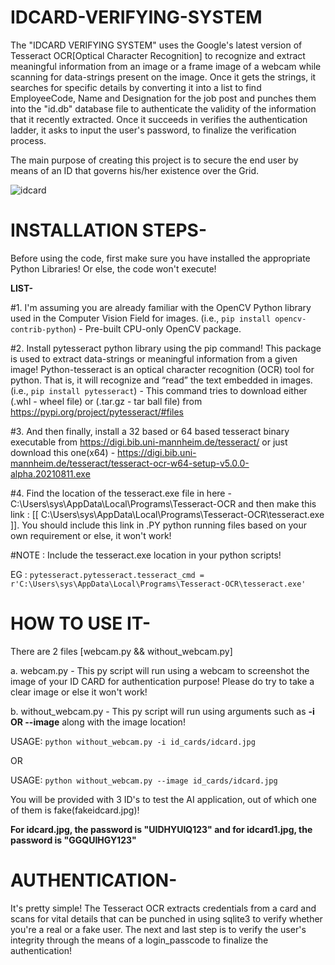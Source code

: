 # IDCARD-VERIFYING-SYSTEM
The "IDCARD VERIFYING SYSTEM" uses the Google's latest version of Tesseract OCR[Optical Character Recognition] to recognize and extract meaningful information from an image or a frame image of a webcam while scanning for data-strings present on the image. Once it gets the strings, it searches for specific details by converting it into a list to find EmployeeCode, Name and Designation for the job post and punches them into the "id.db" database file to authenticate the validity of the information that it recently extracted. Once it succeeds in verifies the authentication ladder, it asks to input the user's password, to finalize the verification process.

The main purpose of creating this project is to secure the end user by means of an ID that governs his/her existence over the Grid.

![idcard](https://user-images.githubusercontent.com/30910296/147759161-a819404a-d049-4046-9460-d411ab11dd94.jpg)

# INSTALLATION STEPS-
Before using the code, first make sure you have installed the appropriate Python Libraries! Or else, the code won't execute!

**LIST-**

#1. I'm assuming you are already familiar with the OpenCV Python library used in the Computer Vision Field for images.
(i.e., ```pip install opencv-contrib-python```) - Pre-built CPU-only OpenCV package.

#2. Install pytesseract python library using the pip command! This package is used to extract data-strings or meaningful information from a given image!
Python-tesseract is an optical character recognition (OCR) tool for python. That is, it will recognize and “read” the text embedded in images.
(i.e., ```pip install pytesseract```) - This command tries to download either (.whl - wheel file) or (.tar.gz - tar ball file) from https://pypi.org/project/pytesseract/#files

#3. And then finally, install a 32 based or 64 based tesseract binary executable from https://digi.bib.uni-mannheim.de/tesseract/ or just download this one(x64) - https://digi.bib.uni-mannheim.de/tesseract/tesseract-ocr-w64-setup-v5.0.0-alpha.20210811.exe

#4. Find the location of the tesseract.exe file in here - C:\Users\sys\AppData\Local\Programs\Tesseract-OCR and then make this link : [[ C:\Users\sys\AppData\Local\Programs\Tesseract-OCR\tesseract.exe ]]. You should include this link in .PY python running files based on your own requirement or else, it won't work!

#NOTE : Include the tesseract.exe location in your python scripts!

EG : ``` pytesseract.pytesseract.tesseract_cmd = r'C:\Users\sys\AppData\Local\Programs\Tesseract-OCR\tesseract.exe' ```

# HOW TO USE IT-

There are 2 files [webcam.py && without_webcam.py]

a. webcam.py - This py script will run using a webcam to screenshot the image of your ID CARD for authentication purpose! Please do try to take a clear image or else it won't work!

b. without_webcam.py - This py script will run using arguments such as **-i OR --image** along with the image location!

USAGE: ```python without_webcam.py -i id_cards/idcard.jpg```

OR

USAGE: ```python without_webcam.py --image id_cards/idcard.jpg```

You will be provided with 3 ID's to test the AI application, out of which one of them is fake(fakeidcard.jpg)!

**For idcard.jpg, the password is "UIDHYUIQ123" and for idcard1.jpg, the password is "GGQUIHGY123"**

# AUTHENTICATION-

It's pretty simple! The Tesseract OCR extracts credentials from a card and scans for vital details that can be punched in using sqlite3 to verify whether you're a real or a fake user. The next and last step is to verify the user's integrity through the means of a login_passcode to finalize the authentication!
